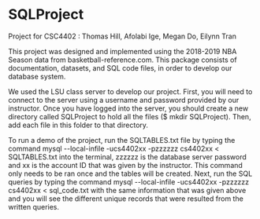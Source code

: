 # SQLProject
Project for CSC4402 : Thomas Hill, Afolabi Ige, Megan Do, Eilynn Tran

This project was designed and implemented using the 2018-2019 NBA Season data from basketball-reference.com. This package consists of documentation, datasets, and SQL code files, in order to develop our database system.


We used the LSU class server to develop our project. First, you will need to connect to the server using a username and password provided by our instructor. Once you have logged into the server, you should create a new directory called SQLProject to hold all the files ($ mkdir SQLProject). Then, add each file in this folder to that directory.

To run a demo of the project, run the SQLTABLES.txt file by typing the command
  mysql --local-infile -ucs4402xx -pzzzzzz cs4402xx < SQLTABLES.txt
into the terminal, zzzzzz is the database server password and xx is the account ID that was given by the instructor. This command only needs to be ran once and the tables will be created.
Next, run the SQL queries by typing the command
  mysql --local-infile -ucs4402xx -pzzzzzz cs4402xx < sql_code.txt
with the same information that was given above and you will see the different unique records that were resulted from the written queries.
